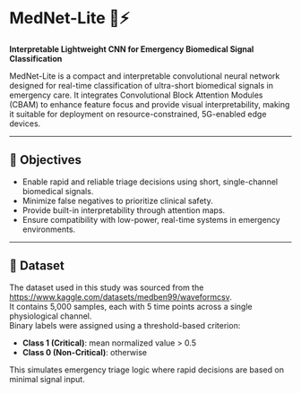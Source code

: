 # MedNet-Lite 🧠⚡  
**Interpretable Lightweight CNN for Emergency Biomedical Signal Classification**

MedNet-Lite is a compact and interpretable convolutional neural network designed for real-time classification of ultra-short biomedical signals in emergency care. It integrates Convolutional Block Attention Modules (CBAM) to enhance feature focus and provide visual interpretability, making it suitable for deployment on resource-constrained, 5G-enabled edge devices.

---

## 📌 Objectives
- Enable rapid and reliable triage decisions using short, single-channel biomedical signals.
- Minimize false negatives to prioritize clinical safety.
- Provide built-in interpretability through attention maps.
- Ensure compatibility with low-power, real-time systems in emergency environments.

---

## 🧪 Dataset

The dataset used in this study was sourced from the https://www.kaggle.com/datasets/medben99/waveformcsv.  
It contains 5,000 samples, each with 5 time points across a single physiological channel.  
Binary labels were assigned using a threshold-based criterion:  
- **Class 1 (Critical)**: mean normalized value > 0.5  
- **Class 0 (Non-Critical)**: otherwise  

This simulates emergency triage logic where rapid decisions are based on minimal signal input.
